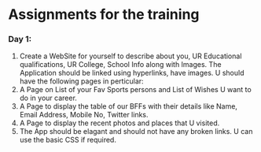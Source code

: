 # Assignments for the training
### Day 1:
1. Create a WebSite for yourself to describe about you, UR Educational qualifications, UR College, School Info along with Images. The Application should be linked using hyperlinks, have images. U should have the following pages in perticular:
2. A Page on List of your Fav Sports persons and List of Wishes U want to do in your career. 
3. A Page to display the table of our BFFs with their details like Name, Email Address, Mobile No, Twitter links. 
4. A Page to display the recent photos and places that U visited.
5. The App should be elagant and should not have any broken links. U can use the basic CSS if required. 
